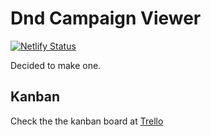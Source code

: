 # Dnd Campaign Viewer

[![Netlify Status](https://api.netlify.com/api/v1/badges/70678834-a524-4dd3-883d-ae6428d298cf/deploy-status)](https://app.netlify.com/sites/dnd-cv/deploys)

Decided to make one.

## Kanban

Check the the kanban board at [Trello](https://trello.com/b/oTPXSGmp/dndcv-development)

